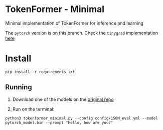 # TokenFormer - Minimal

Minimal implementation of TokenFormer for inference and learning

The `pytorch` version is on this branch. Check the `tinygrad` implementation [here](https://github.com/kroggen/tokenformer-minimal/tree/tinygrad)


# Install

```
pip install -r requirements.txt
```

## Running

1. Download one of the models on the [original repo](https://github.com/Haiyang-W/TokenFormer?tab=readme-ov-file#-model-zoo)

2. Run on the terminal:

```
python3 tokenformer_minimal.py --config config/150M_eval.yml --model pytorch_model.bin --prompt "Hello, how are you?"
```
